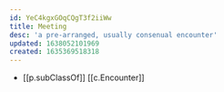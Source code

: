 ```yaml
---
id: YeC4kgxGOqCQgT3f2iiWw
title: Meeting
desc: 'a pre-arranged, usually consenual encounter'
updated: 1638052101969
created: 1635369518318
---
```



- [[p.subClassOf]] [[c.Encounter]]
